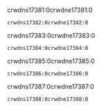 crwdns17381:0crwdne17381:0

```scratch
crwdns17382:0crwdne17382:0
```

crwdns17383:0crwdne17383:0

```scratch
crwdns17384:0crwdne17384:0
```

crwdns17385:0crwdne17385:0

```scratch
crwdns17386:0crwdne17386:0
```

crwdns17387:0crwdne17387:0

```scratch
crwdns17388:0crwdne17388:0
```